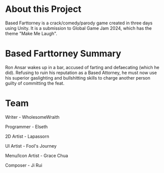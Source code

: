 # About this Project
 
Based Farttorney is a crack/comedy/parody game created in three days using Unity. It is a submission to Global Game Jam 2024, which has the theme "Make Me Laugh". 

# Based Farttorney Summary

Ron Ansar wakes up in a bar, accused of farting and defaecating (which he did). Refusing to ruin his reputation as a Based Attorney, he must now use his superior gaslighting and bullshitting skills to charge another person guilty of committing the feat.

# Team

Writer - WholesomeWraith

Programmer - Elseth

2D Artist - Lapassorn

UI Artist - Fool's Journey

Menu/Icon Artist - Grace Chua

Composer - Ji Rui
